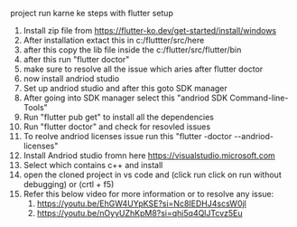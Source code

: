 project run karne ke steps with flutter setup

1. Install zip file from  https://flutter-ko.dev/get-started/install/windows
2. After installation extact this in c:/fluttter/src/here
3. after this copy the lib file inside the c:/flutter/src/flutter/bin
4. after this run "flutter doctor"
5. make sure to resolve all the issue which aries after flutter doctor
6. now install andriod studio
7. Set up andriod studio and after this goto SDK manager
8. After going into SDK manager select this "andriod SDK Command-line-Tools"
9. Run "flutter pub get" to install all the dependencies
10. Run "flutter doctor" and check for resovled issues
11. To reolve andriod licenses issue run this "flutter -doctor --andriod-licenses"
12. Install Andriod studio fromn here https://visualstudio.microsoft.com
13. Select which contains c++ and install 
14. open the cloned project in vs code and (click run click on run without debugging) or (crtl + f5)
15. Refer this below video for more information or to resolve any issue:
    1. https://youtu.be/EhGW4UYpKSE?si=Nc8IEDHJ4scsW0jl
    2. https://youtu.be/nOyyUZhKpM8?si=qhi5q4QlJTcvz5Eu
